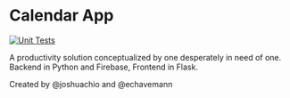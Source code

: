 # Calendar App
[![Unit Tests](https://github.com/joshuachio/Calendar/actions/workflows/python-app.yml/badge.svg)](https://github.com/joshuachio/Calendar/actions/workflows/python-app.yml)

A productivity solution conceptualized by one desperately in need of one. Backend in Python and Firebase, Frontend in Flask.  

Created by @joshuachio and @echavemann
